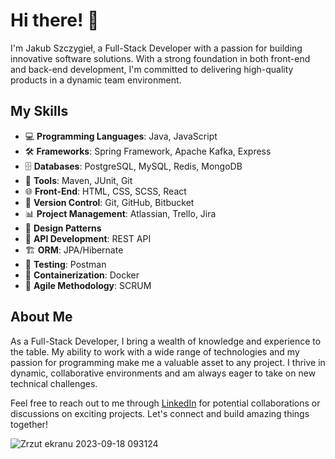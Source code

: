 # Hi there! 👋

I'm Jakub Szczygieł, a Full-Stack Developer with a passion for building innovative software solutions. With a strong foundation in both front-end and back-end development, 
I'm committed to delivering high-quality products in a dynamic team environment.

## My Skills

- 💻 **Programming Languages**: Java, JavaScript
- 🛠️ **Frameworks**: Spring Framework, Apache Kafka, Express
- 🗄️ **Databases**: PostgreSQL, MySQL, Redis, MongoDB
- 🧰 **Tools**: Maven, JUnit, Git
- 🌐 **Front-End**: HTML, CSS, SCSS, React
- 🔄 **Version Control**: Git, GitHub, Bitbucket
- 📊 **Project Management**: Atlassian, Trello, Jira
- 📐 **Design Patterns**
- 🚀 **API Development**: REST API
- 🏗️ **ORM**: JPA/Hibernate
- 🧪 **Testing**: Postman
- 🐳 **Containerization**: Docker
- 🔄 **Agile Methodology**: SCRUM

## About Me

As a Full-Stack Developer, I bring a wealth of knowledge and experience to the table. 
My ability to work with a wide range of technologies and my passion for programming make me a valuable asset to any project. 
I thrive in dynamic, collaborative environments and am always eager to take on new technical challenges.

Feel free to reach out to me through [LinkedIn](https://www.linkedin.com/in/jakub-szczygie%C5%82-42868722b/) for potential collaborations or discussions on exciting projects. Let's connect and build amazing things together!


![Zrzut ekranu 2023-09-18 093124](https://github.com/Szczygiel29/Szczygiel29/assets/116550165/98365f3b-6756-49e8-8a0d-fc109669e587)
